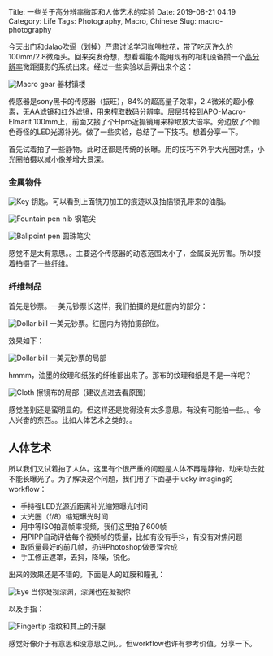 Title: 一些关于高分辨率微距和人体艺术的实验
Date: 2019-08-21 04:19
Category: Life
Tags: Photography, Macro, Chinese
Slug: macro-photography

今天出门和dalao吹逼（划掉）严肃讨论学习咖啡拉花，带了吃灰许久的100mm/2.8微距头。回来突发奇想，想看看能不能用现有的相机设备攒一个[高分辨率](https://yage.ai/resolution-limit-of-135-system.html)微距摄影的系统出来。经过一些实验以后弄出来个这：

![Macro gear](/images/macro-gear.jpg)
器材镇楼

传感器是sony黑卡的传感器（振旺），84%的超高量子效率，2.4微米的超小像素，无AA滤镜和红外滤镜，用来榨取数码分辨率。层层转接到APO-Macro-Elmarit 100mm上，前面又接了个Elpro近摄镜用来榨取放大倍率。旁边放了个颜色奇怪的LED光源补光。做了一些实验，总结了一下技巧。想着分享一下。

首先试着拍了一些静物。此时还都是传统的长曝。用的技巧不外乎大光圈对焦，小光圈拍摄以减小像差增大景深。

### 金属物件

![Key](/images/macro-key.jpg)
钥匙。可以看到上面铣刀加工的痕迹以及抽插锁孔带来的油脂。

![Fountain pen nib](/images/macro-pen-nib.jpg)
钢笔尖

![Ballpoint pen](/images/macro-ballpoint.jpg)
圆珠笔尖

感觉不是太有意思。。主要这个传感器的动态范围太小了，金属反光厉害。所以接着拍摄了一些纤维。

### 纤维制品

首先是钞票。一美元钞票长这样，我们拍摄的是红圈内的部分：

![Dollar bill](/images/macro-dollarbill-small.jpg)
一美元钞票。红圈内为待拍摄部位。

效果如下：

![Dollar bill](/images/macro-dollarbill-small.jpg)
一美元钞票的局部

hmmm，油墨的纹理和纸张的纤维都出来了。那布的纹理和纸是不是一样呢？

![Cloth](/images/macro-cloth.jpg)
擦镜布的局部（建议点进去看原图）

感觉差别还是蛮明显的。但这样还是觉得没有太多意思。有没有可能拍一些。。令人兴奋的东西。。比如人体艺术之类的。。

## 人体艺术

所以我们又试着拍了人体。这里有个很严重的问题是人体不再是静物，动来动去就不能长曝光了。为了解决这个问题，我们用了下面基于lucky imaging的workflow：

 * 手持强LED光源近距离补光缩短曝光时间
 * 大光圈（f/8）缩短曝光时间
 * 用中等ISO拍高帧率视频，我们这里拍了600帧
 * 用PIPP自动评估每个视频帧的质量，比如有没有手抖，有没有对焦问题
 * 取质量最好的前几帧，扔进Photoshop做景深合成
 * 手工修正遮罩，去抖，降噪，锐化。

出来的效果还是不错的。下面是人的虹膜和瞳孔：

![Eye](/images/macro-eye.jpg)
当你凝视深渊，深渊也在凝视你

以及手指：

![Fingertip](/images/macro-fingertip.jpg)
指纹和其上的汗腺

感觉好像介于有意思和没意思之间。。但workflow也许有参考价值。分享一下。